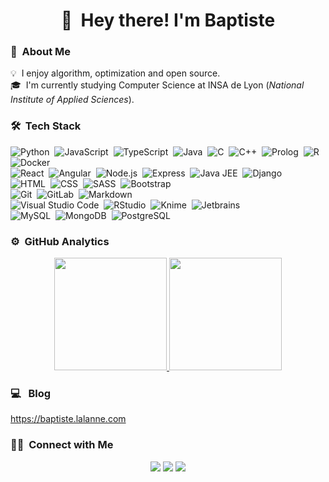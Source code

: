 

<h1 align="center">
  👋 &nbsp;Hey there! I'm Baptiste 
</h1>

### 👨 &nbsp;About Me

💡 &nbsp;I enjoy algorithm, optimization and open source.\
🎓 &nbsp;I'm currently studying Computer Science at INSA de Lyon (*National Institute of Applied Sciences*).




### 🛠 &nbsp;Tech Stack

![Python](https://img.shields.io/badge/-Python-232323?style=flat&logo=python)&nbsp;
![JavaScript](https://img.shields.io/badge/-JavaScript-232323?style=flat&logo=javascript)&nbsp;
![TypeScript](https://img.shields.io/badge/-TypeScript-232323?style=flat&logo=typescript)&nbsp;
![Java](https://img.shields.io/badge/-Java-232323?style=flat&logo=Java&logoColor=FFA518)&nbsp;
![C](https://img.shields.io/badge/-C-232323?style=flat&logo=C&logoColor=A8B9CC)&nbsp;
![C++](https://img.shields.io/badge/-C++-232323?style=flat&logo=C%2B%2B&logoColor=00599C)&nbsp;
![Prolog](https://img.shields.io/badge/-Prolog-232323?style=flat&logo=prolog&logoColor=00599C)&nbsp;
![R](https://img.shields.io/badge/-R-232323?style=flat&logo=R&logoColor=276DC3)&nbsp;
![Docker](https://img.shields.io/badge/-Docker-232323?style=flat&logo=docker&logoColor=00599C)\
![React](https://img.shields.io/badge/-React-232323?style=flat&logo=react)&nbsp;
![Angular](https://img.shields.io/badge/-Angular-232323?style=flat&logo=angular)&nbsp;
![Node.js](https://img.shields.io/badge/-Node.js-232323?style=flat&logo=node.js)&nbsp;
![Express](https://img.shields.io/badge/-Expess-232323?style=flat&logo=express)&nbsp;
![Java JEE](https://img.shields.io/badge/-Java_JEE-232323?style=flat&logo=j2e)&nbsp;
![Django](https://img.shields.io/badge/-Django-232323?style=flat&logo=django&logoColor=092E20)\
![HTML](https://img.shields.io/badge/-HTML-232323?style=flat&logo=HTML5)&nbsp;
![CSS](https://img.shields.io/badge/-CSS-232323?style=flat&logo=CSS3&logoColor=1572B6)&nbsp;
![SASS](https://img.shields.io/badge/-SASS-232323?style=flat&logo=sass&logoColor=1572B6)&nbsp;
![Bootstrap](https://img.shields.io/badge/-Bootstrap-232323?style=flat&logo=bootstrap&logoColor=563D7C)\
![Git](https://img.shields.io/badge/-Git-232323?style=flat&logo=git)&nbsp;
![GitLab](https://img.shields.io/badge/GitLab-232323?style=flat&logo=gitlab&logoColor=white)&nbsp;
![Markdown](https://img.shields.io/badge/-Markdown-232323?style=flat&logo=markdown)\
![Visual Studio Code](https://img.shields.io/badge/-Visual%20Studio%20Code-232323?style=flat&logo=visual-studio-code&logoColor=007ACC)&nbsp;
![RStudio](https://img.shields.io/badge/-RStudio-232323?style=flat&logo=rstudio)&nbsp;
![Knime](https://img.shields.io/badge/-Knime-232323?style=flat&logo=Knime&logoColor=2C2255)&nbsp;
![Jetbrains](https://img.shields.io/badge/-Jetbrains_IDE-232323?style=flat&logo=jetbrains&logoColor=2C2255)\
![MySQL](https://img.shields.io/badge/-MySQL-232323?style=flat&logo=mysql)&nbsp;
![MongoDB](https://img.shields.io/badge/-MongoDB-232323?style=flat&logo=mongodb)&nbsp;
![PostgreSQL](https://img.shields.io/badge/-PostgreSQL-232323?style=flat&logo=postgresql)&nbsp;

### ⚙️ &nbsp;GitHub Analytics

<p align="center">
<a href="https://github.com/BaptisteLalanne">
  <img height="180em" src="https://github-readme-stats-eight-theta.vercel.app/api?username=BaptisteLalanne&show_icons=true&theme=gruvbox&include_all_commits=true&count_private=true"/>
  <img height="180em" src="https://github-readme-stats-eight-theta.vercel.app/api/top-langs/?username=BaptisteLalanne&layout=compact&langs_count=8&theme=gruvbox"/>
</a>
</p>  

### 💻 &nbsp; Blog
<a href="https://baptiste.lalanne.com">https://baptiste.lalanne.com</a>

### 🤝🏻 &nbsp;Connect with Me

<p align="center">
<a href="mailto:baptiste.lalanne.pro@protonmail.com"><img src="https://img.shields.io/badge/-baptiste.lalanne.pro@protonmail.com-D14836?style=flat&logo=Mail&logoColor=white"/></a>
<a href="https://gitlab.com/BaptisteLalanne"><img src="https://img.shields.io/badge/-@BaptisteLalanne-ed8e53?style=flat&logo=Gitlab&logoColor=white"/></a>
<a href="https://twitter.com/make_it_faster"><img src="https://img.shields.io/badge/-@make_it_faster-1769FF?style=flat&logo=Twitter&logoColor=white"/></a>
</p>

